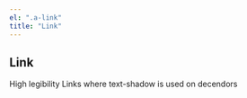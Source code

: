 ```yaml
---
el: ".a-link"
title: "Link"
---
```

## Link

High legibility Links where text-shadow is used on decendors
